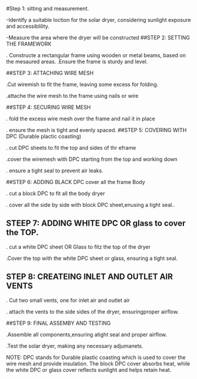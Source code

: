 #Step 1: sitting  and measurement.

-Identify a suitable loction for the solar dryer, considering sunlight exposure and accessiblility.

-Measure the area where the dryer will be constructed
##STEP 2: SETTING THE FRAMEWORK

. Constructe a rectangular frame using wooden or metal beams, based on the mesaured areas.
.Ensure the frame is sturdy and level.

##STEP 3: ATTACHING WIRE MESH


.Cut wiremish to fit the frame, leaving some excess for folding.

.attache the wire mesh to the frame using nails or wire

##STEP 4: SECURING WIRE MESH

. fold the excess wire mesh over the frame and nail it in place

. ensure the mesh is tight and evenly spaced.
##STEP 5: COVERING WITH DPC (Durable plactic coasting)

. cut DPC sheets to fit the top and sides of thr eframe

.cover the wiremesh with DPC starting from the top and working down

. ensure a tight seal to prevent air leaks.

##STEP 6: ADDING BLACK DPC cover all the frame Body

. cut a block DPC to fit all the body dryer 


. cover all the side by side with block DPC sheet,enusing a tight seal..

## STEEP 7: ADDING WHITE DPC OR glass to cover the TOP.

. cut a white DPC sheet OR Glass to fitz the top of the dryer

.Cover the top with the white DPC sheet or glass, ensuring a tight seal.

## STEP 8: CREATEING  INLET AND OUTLET AIR VENTS

. Cut two small vents, one for inlet air and outlet air

. attach the vents to the side sides of the dryer, ensuringproper airflow.

##STEP 9: FINAL ASSEMBY AND TESTING

.Assemble all components,ensuring atight seal and proper airflow.

.Test the solar dryer, making any necessary adjumanets.

NOTE: DPC stands for Durable plastic coasting which is used to cover the wire mesh and provide insulation. The block DPC cover absorbs heat, while the white DPC or glass cover reflects sunlight and helps retain heat.